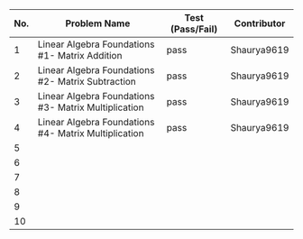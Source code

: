 
|No.| Problem Name                                       | Test (Pass/Fail) | Contributor            |
|---|--------------|-------------------------------------|-----------------------------------------  |  
| 1 |Linear Algebra Foundations #1- Matrix Addition      |pass               |Shaurya9619             |  
| 2 |Linear Algebra Foundations #2- Matrix Subtraction   |pass               |Shaurya9619             |  
| 3 |Linear Algebra Foundations #3- Matrix Multiplication|pass               |Shaurya9619             |  
| 4 |Linear Algebra Foundations #4- Matrix Multiplication|pass               |Shaurya9619             |  
| 5 |              |                  |             |  
| 6 |              |                  |             |  
| 7 |              |                  |             |  
| 8 |              |                  |             |  
| 9 |              |                  |             |  
| 10|              |                  |             |  

